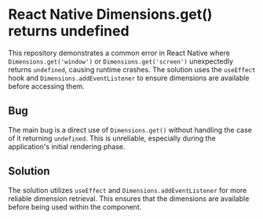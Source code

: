 # React Native Dimensions.get() returns undefined

This repository demonstrates a common error in React Native where `Dimensions.get('window')` or `Dimensions.get('screen')` unexpectedly returns `undefined`, causing runtime crashes.  The solution uses the `useEffect` hook and `Dimensions.addEventListener` to ensure dimensions are available before accessing them.

## Bug
The main bug is a direct use of `Dimensions.get()` without handling the case of it returning `undefined`. This is unreliable, especially during the application's initial rendering phase.

## Solution
The solution utilizes `useEffect` and `Dimensions.addEventListener` for more reliable dimension retrieval.  This ensures that the dimensions are available before being used within the component. 